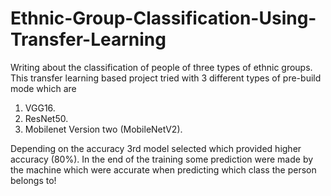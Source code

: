 # Ethnic-Group-Classification-Using-Transfer-Learning
Writing about the classification of people of three types of ethnic groups. This transfer learning based project tried with 3 different types of pre-build mode which are 
1. VGG16.
2. ResNet50.
3. Mobilenet Version two (MobileNetV2).

Depending on the accuracy 3rd model selected which provided higher accuracy (80%). In the end of the training some prediction were made by the machine which were accurate when predicting which class the person belongs to!

